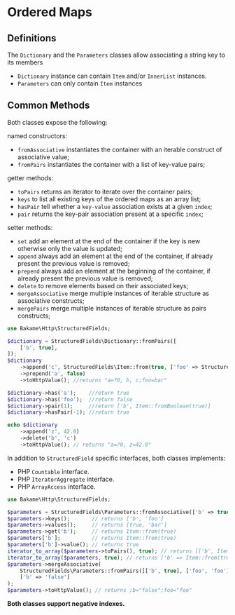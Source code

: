 # Ordered Maps

## Definitions

The `Dictionary` and the `Parameters` classes allow associating a string key to its members

- `Dictionary` instance can contain `Item` and/or `InnerList` instances.
- `Parameters` can only contain `Item` instances

## Common Methods

Both classes expose the following:

named constructors:

- `fromAssociative` instantiates the container with an iterable construct of associative value;
- `fromPairs` instantiates the container with a list of key-value pairs;

getter methods:

- `toPairs` returns an iterator to iterate over the container pairs;
- `keys` to list all existing keys of the ordered maps as an array list;
- `hasPair` tell whether a `key-value` association exists at a given `index`;
- `pair` returns the key-pair association present at a specific `index`;

setter methods:

- `set` add an element at the end of the container if the key is new otherwise only the value is updated;
- `append` always add an element at the end of the container, if already present the previous value is removed;
- `prepend` always add an element at the beginning of the container, if already present the previous value is removed;
- `delete` to remove elements based on their associated keys;
- `mergeAssociative` merge multiple instances of iterable structure as associative constructs;
- `mergePairs` merge multiple instances of iterable structure as pairs constructs;

```php
use Bakame\Http\StructuredFields;

$dictionary = StructuredFields\Dictionary::fromPairs([
    ['b', true],
]);
$dictionary
    ->append('c', StructuredFields\Item::from(true, ['foo' => StructuredFields\Token::fromString('bar')]))
    ->prepend('a', false)
    ->toHttpValue(); //returns "a=?0, b, c;foo=bar"

$dictionary->has('a');    //return true
$dictionary->has('foo');  //return false
$dictionary->pair(1);     //return ['b', Item::fromBoolean(true)]
$dictionary->hasPair(-1); //return true

echo $dictionary
    ->append('z', 42.0)
    ->delete('b', 'c')
    ->toHttpValue(); // returns "a=?0, z=42.0"
```

In addition to `StructuredField` specific interfaces, both classes implements:

- PHP `Countable` interface.
- PHP `IteratorAggregate` interface.
- PHP `ArrayAccess` interface.

```php
use Bakame\Http\StructuredFields;

$parameters = StructuredFields\Parameters::fromAssociative(['b' => true, 'foo' => 'bar']);
$parameters->keys();       // returns ['b', 'foo']
$parameters->values();     // returns [true, 'bar']
$parameters->get('b');     // returns Item::from(true)
$parameters['b'];          // returns Item::from(true)
$parameters['b']->value(); // returns true
iterator_to_array($parameters->toPairs(), true); // returns [['b', Item::from(true)], ['foo', Item::from('bar')]]
iterator_to_array($parameters, true); // returns ['b' => Item::from(true), 'foo' => Item::from('bar')]
$parameters->mergeAssociative(
    StructuredFields\Parameters::fromPairs([['b', true], ['foo', 'foo']]),
    ['b' => 'false']
);
$parameters->toHttpValue(); // returns ;b="false";foo="foo"
```

**Both classes support negative indexes.**
